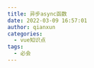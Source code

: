 ```yaml
---
title: 异步async函数
date: 2022-03-09 16:57:01
author: qianxun
categories: 
  - vue知识点
tags: 
  - 必会
---
```


